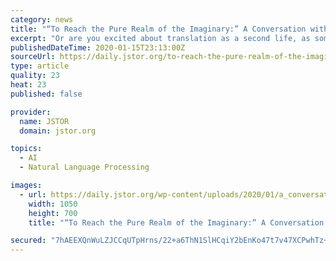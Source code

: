 ```yaml
---
category: news
title: "“To Reach the Pure Realm of the Imaginary:” A Conversation with Cixin Liu"
excerpt: "Or are you excited about translation as a second life, as something gained ... That is a dark vision for technology and for science. It reminds me of “The Machine Stops,” by E. M. Forster. Do you know the story? Oh, yes. I see what you mean. Everyone lives underground inside a hexagonal chamber, like bees in a honeycomb."
publishedDateTime: 2020-01-15T23:13:00Z
sourceUrl: https://daily.jstor.org/to-reach-the-pure-realm-of-the-imaginary-a-conversation-with-cixin-liu/
type: article
quality: 23
heat: 23
published: false

provider:
  name: JSTOR
  domain: jstor.org

topics:
  - AI
  - Natural Language Processing

images:
  - url: https://daily.jstor.org/wp-content/uploads/2020/01/a_conversation_with_cixin_liu_1050x700.jpg
    width: 1050
    height: 700
    title: "“To Reach the Pure Realm of the Imaginary:” A Conversation with Cixin Liu"

secured: "7hAEEXQnWuLZJCCqUTpHrns/22+a6ThN1SlHCqiY2bEnKo47t7v47XCPwhTz+ujPnBiATv173O/0T47i897bvbi2i60cgV3x7VbmXbrdTqwcbDngMamG30SYfMiG+wxRm64YO6rmfRKtXVrV3GMPRe5ZVnqwsheQ3qWMfhXVfBSB590phfd1GplcEb9SXUsYrW2hCFFW58HOBr8HFJG8JyoWqJeVtMkbKXgJWlcIXnHCOQTxxqI4uxxD+0LEiH0GqS0SyPfGvgzIxQn2bK6XoJt9tl4yOaxLp1wCjRUjXX8=;a0ONOm80tNuDXFgVQ7FnsQ=="
---
```


